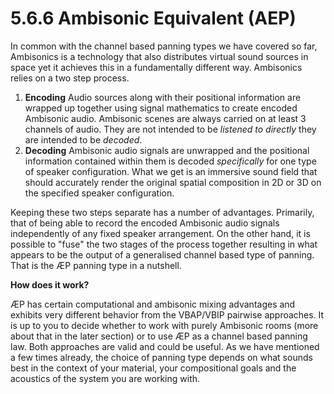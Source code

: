 # 5.6.6 Ambisonic Equivalent (AEP)

In common with the channel based panning types we have covered so far, Ambisonics is a technology that also distributes virtual sound sources in space yet it
achieves this in a fundamentally different way. Ambisonics relies on a two step
process.

1. **Encoding**
    Audio sources along with their positional information are wrapped up together using signal mathematics to create encoded Ambisonic audio. Ambisonic scenes are always carried on at least 3 channels of audio. They are
    not intended to be _listened to directly_ they are intended to be _decoded_.
2. **Decoding**
    Ambisonic audio signals are unwrapped and the positional information
    contained within them is decoded _specifically_ for one type of speaker configuration. What we get is an immersive sound field that should accurately
    render the original spatial composition in 2D or 3D on the specified speaker configuration.

Keeping these two steps separate has a number of advantages. Primarily, that of
being able to record the encoded Ambisonic audio signals independently of any
fixed speaker arrangement. On the other hand, it is possible to "fuse" the two
stages of the process together resulting in what appears to be the output of a generalised channel based type of panning. That is the ÆP panning type in a nutshell.


**How does it work?**

ÆP has certain computational and ambisonic mixing advantages and exhibits very
different behavior from the VBAP/VBIP pairwise approaches. It is up to you to decide whether to work with purely Ambisonic rooms (more about that in the later
section) or to use ÆP as a channel based panning law. Both approaches are valid
and could be useful. As we have mentioned a few times already, the choice of
panning type depends on what sounds best in the context of your material, your
compositional goals and the acoustics of the system you are working with.

